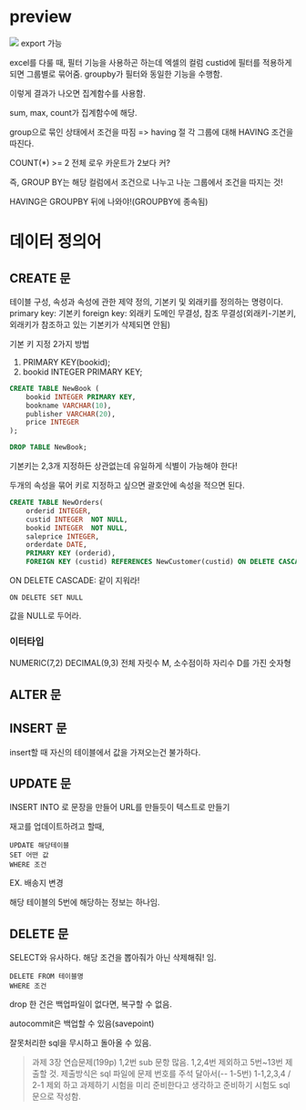 # preview
![](https://images.velog.io/images/allzeroyou/post/9ec5d2a9-1c7d-415b-b3b5-b199834a9765/image.png)
export 가능

excel를 다룰 때, 필터 기능을 사용하곤 하는데
엑셀의 컬럼 custid에 필터를 적용하게되면 그룹별로 묶어줌.
groupby가 필터와 동일한 기능을 수행함.

이렇게 결과가 나오면 집계함수를 사용함.

sum, max, count가 집계함수에 해당.

group으로 묶인 상태에서 조건을 따짐 => having 절
각 그룹에 대해 HAVING 조건을 따진다.

COUNT(*) >= 2
전체 로우 카운트가 2보다 커?

즉, GROUP BY는 해당 컬럼에서 조건으로 나누고 나눈 그룹에서 조건을 따지는 것!

HAVING은 GROUPBY 뒤에 나와야!(GROUPBY에 종속됨)

# 데이터 정의어
## CREATE 문
테이블 구성, 속성과 속성에 관한 제약 정의, 기본키 및 외래키를 정의하는 명령이다.
primary key: 기본키
foreign key: 외래키
도메인 무결성, 참조 무결성(외래키-기본키, 외래키가 참조하고 있는 기본키가 삭제되면 안됨)

기본 키 지정 2가지 방법
1. PRIMARY KEY(bookid);
2. bookid INTEGER PRIMARY KEY;

```sql
CREATE TABLE NewBook (
	bookid INTEGER PRIMARY KEY,
    bookname VARCHAR(10),
    publisher VARCHAR(20),
    price INTEGER
);

DROP TABLE NewBook;
```

기본키는 2,3개 지정하든 상관없는데 유일하게 식별이 가능해야 한다!

두개의 속성을 묶어 키로 지정하고 싶으면 괄호안에 속성을 적으면 된다.

```sql
CREATE TABLE NewOrders(
	orderid INTEGER,
    custid INTEGER	NOT NULL,
    bookid INTEGER	NOT NULL,
    saleprice INTEGER,
    orderdate DATE,
    PRIMARY KEY (orderid),
    FOREIGN KEY (custid) REFERENCES NewCustomer(custid) ON DELETE CASCADE );
```

ON DELETE CASCADE: 같이 지워라!

```
ON DELETE SET NULL
```
값을 NULL로 두어라.

### 이터타입
NUMERIC(7,2)
DECIMAL(9,3)
전체 자릿수 M, 소수점이하 자리수 D를 가진 숫자형

## ALTER 문
## INSERT 문

insert할 때 자신의 테이블에서 값을 가져오는건 불가하다.

## UPDATE 문
INSERT INTO 로 문장을 만들어 URL를 만들듯이 텍스트로 만들기

재고를 업데이트하려고 할때,
```
UPDATE 해당테이블
SET 어떤 값
WHERE 조건
```
EX. 배송지 변경

해당 테이블의 5번에 해당하는 정보는 하나임.

## DELETE 문
SELECT와 유사하다.
해당 조건을 뽑아줘가 아닌 삭제해줘! 임.
```
DELETE FROM 테이블명
WHERE 조건
```
drop 한 건은 백업파일이 없다면, 복구할 수 없음.

autocommit은 백업할 수 있음(savepoint)

잘못처리한 sql을 무시하고 돌아올 수 있음.

>과제
3장 연습문제(199p)
1,2번 sub 문항 많음.
1,2,4번 제외하고 5번~13번 제출할 것.
제출방식은 sql 파일에 문제 번호를 주석 달아서(-- 1-5번)
1-1,2,3,4 / 2-1 제외 하고 과제하기
시험을 미리 준비한다고 생각하고 준비하기
시험도 sql문으로 작성함.